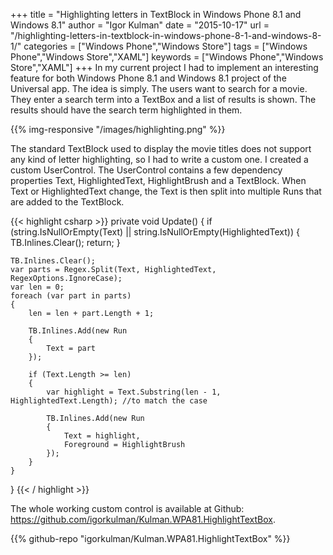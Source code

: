 +++
title = "Highlighting letters in TextBlock in Windows Phone 8.1 and Windows 8.1"
author = "Igor Kulman"
date = "2015-10-17"
url = "/highlighting-letters-in-textblock-in-windows-phone-8-1-and-windows-8-1/"
categories = ["Windows Phone","Windows Store"]
tags = ["Windows Phone","Windows Store","XAML"]
keywords = ["Windows Phone","Windows Store","XAML"]
+++
In my current project I had to implement an interesting feature for both Windows Phone 8.1 and Windows 8.1 project of the Universal app. The idea is simply. The users want to search for a movie. They enter a search term into a TextBox and a list of results is shown. The results should have the search term highlighted in them.

{{% img-responsive "/images/highlighting.png" %}}

<!--more-->

The standard TextBlock used to display the movie titles does not support any kind of letter highlighting, so I had to write a custom one. I created a custom UserControl. The UserControl contains a few dependency properties Text, HighlightedText, HighlightBrush and a TextBlock. When Text or HighlightedText change, the Text is then split into multiple Runs that are added to the TextBlock.

{{< highlight csharp >}}
private void Update()
{
    if (string.IsNullOrEmpty(Text) || string.IsNullOrEmpty(HighlightedText))
    {
        TB.Inlines.Clear();
        return;
    }

    TB.Inlines.Clear();
    var parts = Regex.Split(Text, HighlightedText, RegexOptions.IgnoreCase);
    var len = 0;
    foreach (var part in parts)
    {
        len = len + part.Length + 1;

        TB.Inlines.Add(new Run
        {
            Text = part
        });

        if (Text.Length >= len)
        {
            var highlight = Text.Substring(len - 1, HighlightedText.Length); //to match the case

            TB.Inlines.Add(new Run
            {
                Text = highlight,
                Foreground = HighlightBrush
            });
        }
    }
}
{{< / highlight >}}

The whole working custom control is available at Github: <https://github.com/igorkulman/Kulman.WPA81.HighlightTextBox>.

{{% github-repo "igorkulman/Kulman.WPA81.HighlightTextBox" %}}
